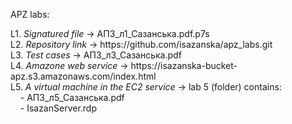 APZ labs: 
<p>L1. <i>Signatured file</i> -> АПЗ_л1_Сазанська.pdf.p7s
<br/>L2. <i>Repository link</i> -> https://github.com/isazanska/apz_labs.git
<br/>L3. <i>Test cases</i> -> АПЗ_л3_Сазанська.pdf 
<br/>L4. <i>Amazone web service</i> -> https://isazanska-bucket-apz.s3.amazonaws.com/index.html
<br/>L5. <i>A virtual machine in the EC2 service</i> -> lab 5 (folder) contains:
<br/>&nbsp;&nbsp;&nbsp;&nbsp;- АПЗ_л5_Сазанська.pdf 
<br/>&nbsp;&nbsp;&nbsp;&nbsp;- IsazanServer.rdp
